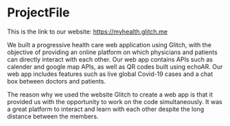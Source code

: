 # ProjectFile
This is the link to our website: https://myhealth.glitch.me

 
We built a progressive health care web application using Glitch, with the objective of providing an online platform on which physicians and patients can directly interact with each other. Our web app contains APIs such as calender and google map APIs, as well as QR codes built using echoAR. Our web app includes features such as live global Covid-19 cases and a chat box between doctors and patients.


The reason why we used the website Glitch to create a web app is that it provided us with the opportunity to work on the code simultaneously. It was a great platform to interact and learn with each other despite the long distance between the members.
